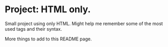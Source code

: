 # Project: HTML only.

Small project using only HTML. Might help me remember some of the most used tags and their syntax.  

More things to add to this README page.
